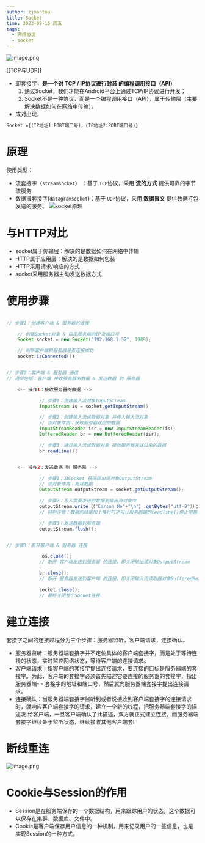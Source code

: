 ```yaml
---
author: zjmantou
title: Socket
time: 2023-09-15 周五
tags:
  - 网络协议
  - socket
---
```

![image.png](https://zjmantou-drawingbed.oss-cn-hangzhou.aliyuncs.com/picture/202309151658662.png)

[[TCP与UDP]]

- 即套接字，**是一个对 TCP / IP协议进行封装 的编程调用接口（API）**
	1. 通过Socket，我们才能在Android平台上通过TCP/IP协议进行开发；
	2. Socket不是一种协议，而是一个编程调用接口（API），属于传输层（主要解决数据如何在网络中传输）。
- 成对出现，
```apache
Socket ={(IP地址1:PORT端口号)，(IP地址2:PORT端口号)}

```
# 原理
使用类型：
- 流套接字（`streamsocket`） ：基于 `TCP`协议，采用 **流的方式** 提供可靠的字节流服务
- 数据报套接字(`datagramsocket`)：基于 `UDP`协议，采用 **数据报文** 提供数据打包发送的服务。
![socket原理](https://zjmantou-drawingbed.oss-cn-hangzhou.aliyuncs.com/picture/202309151704150.png)

# 与HTTP对比

- socket属于传输层：解决的是数据如何在网络中传输
- HTTP属于应用层：解决的是数据如何包装
- HTTP采用请求/响应的方式
- socket采用服务器主动发送数据方式

# 使用步骤
```Java

// 步骤1：创建客户端 & 服务器的连接

    // 创建Socket对象 & 指定服务端的IP及端口号 
    Socket socket = new Socket("192.168.1.32", 1989);  

    // 判断客户端和服务器是否连接成功  
    socket.isConnected());


// 步骤2：客户端 & 服务器 通信
// 通信包括：客户端 接收服务器的数据 & 发送数据 到 服务器

    <-- 操作1：接收服务器的数据 -->

            // 步骤1：创建输入流对象InputStream
            InputStream is = socket.getInputStream() 

            // 步骤2：创建输入流读取器对象 并传入输入流对象
            // 该对象作用：获取服务器返回的数据
            InputStreamReader isr = new InputStreamReader(is);
            BufferedReader br = new BufferedReader(isr);

            // 步骤3：通过输入流读取器对象 接收服务器发送过来的数据
            br.readLine()；


    <-- 操作2：发送数据 到 服务器 -->                  

            // 步骤1：从Socket 获得输出流对象OutputStream
            // 该对象作用：发送数据
            OutputStream outputStream = socket.getOutputStream(); 

            // 步骤2：写入需要发送的数据到输出流对象中
            outputStream.write（（"Carson_Ho"+"\n"）.getBytes("utf-8")）；
            // 特别注意：数据的结尾加上换行符才可让服务器端的readline()停止阻塞

            // 步骤3：发送数据到服务端 
            outputStream.flush();  


// 步骤3：断开客户端 & 服务器 连接

             os.close();
            // 断开 客户端发送到服务器 的连接，即关闭输出流对象OutputStream

            br.close();
            // 断开 服务器发送到客户端 的连接，即关闭输入流读取器对象BufferedReader

            socket.close();
            // 最终关闭整个Socket连接

```

# 建立连接

套接字之间的连接过程分为三个步骤：服务器监听，客户端请求，连接确认。

- 服务器监听：服务器端套接字并不定位具体的客户端套接字，而是处于等待连接的状态，实时监控网络状态，等待客户端的连接请求。
- 客户端请求：指客户端的套接字提出连接请求，要连接的目标是服务器端的套接字。为此，客户端的套接字必须首先描述它要连接的服务器的套接字，指出服务器端- - 套接字的地址和端口号，然后就向服务器端套接字提出连接请求。
- 连接确认：当服务器端套接字监听到或者说接收到客户端套接字的连接请求时，就响应客户端套接字的请求，建立一个新的线程，把服务器端套接字的描述发 给客户端，一旦客户端确认了此描述，双方就正式建立连接。而服务器端套接字继续处于监听状态，继续接收其他客户端套!

# 断线重连

![image.png](https://zjmantou-drawingbed.oss-cn-hangzhou.aliyuncs.com/picture/202310311548133.png)


# Cookie与Session的作用

- Session是在服务端保存的一个数据结构，用来跟踪用户的状态，这个数据可以保存在集群、数据库、文件中。
- Cookie是客户端保存用户信息的一种机制，用来记录用户的一些信息，也是实现Session的一种方式。

